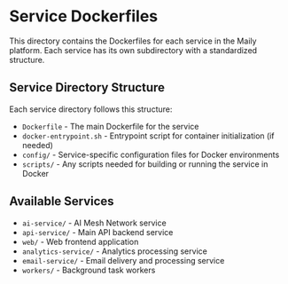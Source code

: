 # Service Dockerfiles

This directory contains the Dockerfiles for each service in the Maily platform. Each service has its own subdirectory with a standardized structure.

## Service Directory Structure

Each service directory follows this structure:
- `Dockerfile` - The main Dockerfile for the service
- `docker-entrypoint.sh` - Entrypoint script for container initialization (if needed)
- `config/` - Service-specific configuration files for Docker environments
- `scripts/` - Any scripts needed for building or running the service in Docker

## Available Services

- `ai-service/` - AI Mesh Network service
- `api-service/` - Main API backend service
- `web/` - Web frontend application
- `analytics-service/` - Analytics processing service
- `email-service/` - Email delivery and processing service
- `workers/` - Background task workers